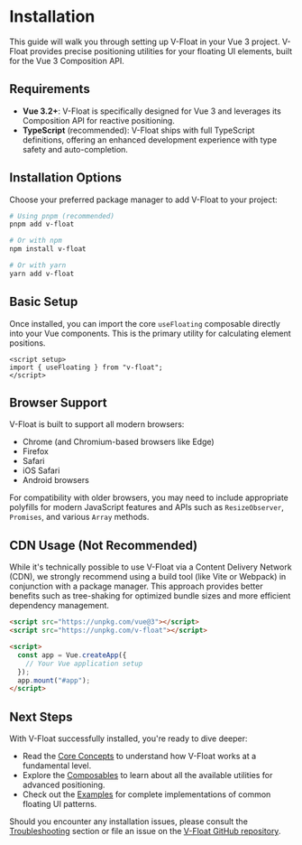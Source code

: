 # Installation

This guide will walk you through setting up V-Float in your Vue 3 project. V-Float provides precise positioning utilities for your floating UI elements, built for the Vue 3 Composition API.

## Requirements

*   **Vue 3.2+**: V-Float is specifically designed for Vue 3 and leverages its Composition API for reactive positioning.
*   **TypeScript** (recommended): V-Float ships with full TypeScript definitions, offering an enhanced development experience with type safety and auto-completion.

## Installation Options

Choose your preferred package manager to add V-Float to your project:

```bash
# Using pnpm (recommended)
pnpm add v-float

# Or with npm
npm install v-float

# Or with yarn
yarn add v-float
```


## Basic Setup

Once installed, you can import the core `useFloating` composable directly into your Vue components. This is the primary utility for calculating element positions.

```vue
<script setup>
import { useFloating } from "v-float";
</script>
```

## Browser Support

V-Float is built to support all modern browsers:

*   Chrome (and Chromium-based browsers like Edge)
*   Firefox
*   Safari
*   iOS Safari
*   Android browsers

For compatibility with older browsers, you may need to include appropriate polyfills for modern JavaScript features and APIs such as `ResizeObserver`, `Promises`, and various `Array` methods.

## CDN Usage (Not Recommended)

While it's technically possible to use V-Float via a Content Delivery Network (CDN), we strongly recommend using a build tool (like Vite or Webpack) in conjunction with a package manager. This approach provides better benefits such as tree-shaking for optimized bundle sizes and more efficient dependency management.

```html
<script src="https://unpkg.com/vue@3"></script>
<script src="https://unpkg.com/v-float"></script>

<script>
  const app = Vue.createApp({
    // Your Vue application setup
  });
  app.mount("#app");
</script>
```

## Next Steps

With V-Float successfully installed, you're ready to dive deeper:

*   Read the [Core Concepts](/guide/concepts) to understand how V-Float works at a fundamental level.
*   Explore the [Composables](/composables/) to learn about all the available utilities for advanced positioning.
*   Check out the [Examples](/examples/) for complete implementations of common floating UI patterns.

Should you encounter any installation issues, please consult the [Troubleshooting](/guide/troubleshooting) section or file an issue on the [V-Float GitHub repository](https://github.com/sherif414/VFloat).
